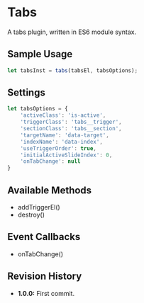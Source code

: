# Tabs
A tabs plugin, written in ES6 module syntax.

## Sample Usage
``` javascript
let tabsInst = tabs(tabsEl, tabsOptions);
```

## Settings
``` javascript
let tabsOptions = {
	'activeClass': 'is-active',
	'triggerClass': 'tabs__trigger',
	'sectionClass': 'tabs__section',
	'targetName': 'data-target',
	'indexName': 'data-index',
	'useTriggerOrder': true,
	'initialActiveSlideIndex': 0,
	'onTabChange': null
}
```

## Available Methods
* addTriggerEl()
* destroy()

## Event Callbacks
* onTabChange()

## Revision History
* **1.0.0:** First commit.